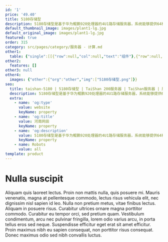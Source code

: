 ```yaml
---
id: '1'
price: '49.40'
title: 5180存储型
description: 5180存储型是基于华为鲲鹏920处理器的4U1路存储服务器，系统能够提供64核、2.6GHz主频的计算能力和最高560TB本地存储容量。5180存储型具有海量存储、高性能、低功耗以及易扩展的特点，适合为大数据分析、软件定义存储等应用场景的工作负载进行高效加速。
default_thumbnail_image: images/plant1-lg.jpg
default_original_image: images/plant1-lg.jpg
featured: true
order: 315
category: src/pages/category/服务器 - 计算.md
other1: 
  table: {"single":[[{"row":null,"col":null,"text":"组件"},{"row":null,"col":null,"text":"规格"}],[{"row":null,"col":null,"text":"形态"},{"row":null,"col":null,"text":"4U机架服务器"}],[{"row":null,"col":null,"text":"处理器型号"},{"row":null,"col":null,"text":"1个鲲鹏920处理器"}],[{"row":null,"col":null,"text":"内存插槽"},{"row":null,"col":null,"text":"8个DDR4-2933 DIMM插槽"}],[{"row":null,"col":null,"text":"本地存储"},{"row":null,"col":null,"text":"前端配置24个3.5英寸SAS/SATA/SSD硬盘，后端可最多配置16个3.5英寸SAS/SATA/SSD硬盘"}],[{"row":null,"col":null,"text":"RAID支持"},{"row":null,"col":null,"text":"支持RAID 0, 1, 5, 6, 10, 50, 60\n支持超级电容掉电保护"}],[{"row":null,"col":null,"text":"板载网络"},{"row":null,"col":null,"text":"1个板载网络插卡，最多支持4*GE电口或者4*25GE/10GE光口"}],[{"row":null,"col":null,"text":"PCIe扩展"},{"row":null,"col":null,"text":"最多3个PCIe 4.0 x8或1个PCIe 4.0 x16+1个PCIe x8"}],[{"row":null,"col":null,"text":"电源"},{"row":null,"col":null,"text":"2个热插拔2000W交流电源模块，支持1+1冗余"}],[{"row":null,"col":null,"text":"供电"},{"row":null,"col":null,"text":"支持100~240V AC，240V DC"}],[{"row":null,"col":null,"text":"风扇"},{"row":null,"col":null,"text":"支持4个热拔插风扇模组，支持N+1冗余"}],[{"row":null,"col":null,"text":"温度"},{"row":null,"col":null,"text":"5℃～35℃"}],[{"row":null,"col":null,"text":"尺寸(宽x深x高)"},{"row":null,"col":null,"text":"447 mm*790 mm*175 mm"}]]}
other2:
  features: []
other3: null
other4:
  images: {"other":{"org":"other","img":["5180存储型.png"]}}
seo:
  title: taishan-5180 | 5180存储型 | TaiShan 200服务器 | TaiShan服务器 | 服务器 - 计算 | 数据中心
  description: 5180存储型是基于华为鲲鹏920处理器的4U1路存储服务器，系统能够提供64核、2.6GHz主频的计算能力和最高560TB本地存储容量。5180存储型具有海量存储、高性能、低功耗以及易扩展的特点，适合为大数据分析、软件定义存储等应用场景的工作负载进行高效加速。
  extra:
    - name: 'og:type'
      value: website
      keyName: property
    - name: 'og:title'
      value: 河南网田
      keyName: property
    - name: 'og:description'
      value: 5180存储型是基于华为鲲鹏920处理器的4U1路存储服务器，系统能够提供64核、2.6GHz主频的计算能力和最高560TB本地存储容量。5180存储型具有海量存储、高性能、低功耗以及易扩展的特点，适合为大数据分析、软件定义存储等应用场景的工作负载进行高效加速。
      keyName: property
    - name: Robots
      value: all
template: product
---
```


# Nulla suscipit

Aliquam quis laoreet lectus. Proin non mattis nulla, quis posuere mi. Mauris venenatis, magna at pellentesque commodo, lectus risus vehicula elit, nec dignissim nisl sapien id leo. Nulla non pretium metus, vitae finibus lectus. Aliquam in posuere risus. Curabitur ultrices ornare magna porttitor commodo. Curabitur eu tempor orci, sed pretium quam. Vestibulum condimentum, arcu nec pulvinar fringilla, lorem odio varius arcu, in porta tellus eros sed neque. Suspendisse efficitur eget erat sit amet efficitur. Proin maximus nibh eu sapien consequat, non porttitor risus consequat. Donec maximus odio sed nibh convallis luctus.